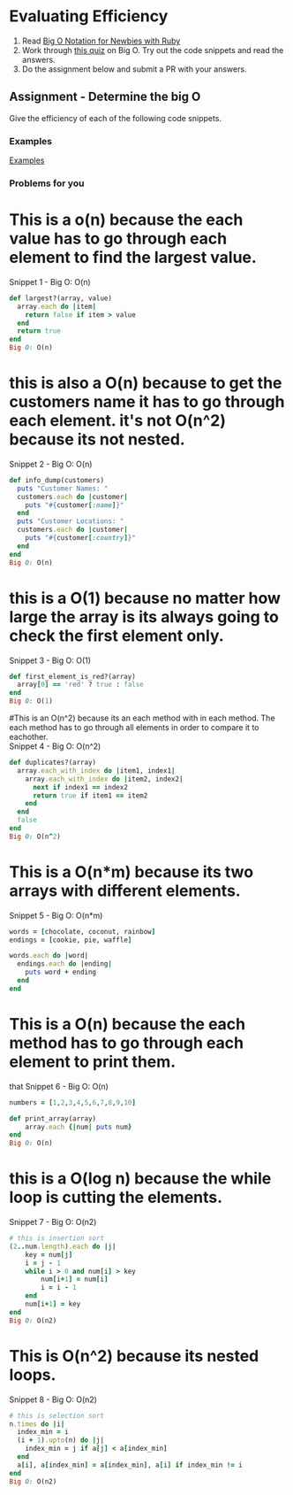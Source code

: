 # Evaluating Efficiency

1. Read [Big O Notation for Newbies with Ruby](http://www.datakicks.com/2016/06/04/big-o-notation.html)
2. Work through [this quiz](http://www.codequizzes.com/computer-science/beginner/big-o-algorithms) on Big O. Try out the code snippets and read the answers.
3. Do the assignment below and submit a PR with your answers.


## Assignment - Determine the big O
Give the efficiency of each of the following code snippets.

### Examples
[Examples](examples.md)

### Problems for you
# This is a o(n) because the each value has to go through each element to find the largest value.

Snippet 1 - Big O: O(n)
```ruby
def largest?(array, value)
  array.each do |item|
    return false if item > value
  end
  return true
end
Big O: O(n)
```
# this is also a O(n) because to get the customers name it has to go through each element.  it's not O(n^2) because its not nested.  
Snippet 2 - Big O: O(n)
```ruby
def info_dump(customers)
  puts "Customer Names: "
  customers.each do |customer|
    puts "#{customer[:name]}"
  end
  puts "Customer Locations: "
  customers.each do |customer|
    puts "#{customer[:country]}"
  end
end
Big O: O(n)
```
# this is a O(1) because no matter how large the array is its always going to check the first element only.
Snippet 3 - Big O: O(1)
```ruby
def first_element_is_red?(array)
  array[0] == 'red' ? true : false
end
Big O: O(1)
```
#This is an O(n^2) because its an each method with in each method.  The each method has to go through all elements in order to compare it to eachother.  
Snippet 4 - Big O: O(n^2)
```ruby
def duplicates?(array)
  array.each_with_index do |item1, index1|
    array.each_with_index do |item2, index2|
      next if index1 == index2
      return true if item1 == item2
    end
  end
  false
end
Big O: O(n^2)
```
# This is a O(n*m) because its two arrays with different elements.
Snippet 5 - Big O: O(n*m)
```ruby
words = [chocolate, coconut, rainbow]
endings = [cookie, pie, waffle]

words.each do |word|
  endings.each do |ending|
    puts word + ending
  end
end
```
# This is a O(n) because the each method has to go through each element to print them.
that
Snippet 6 - Big O: O(n)
```ruby
numbers = [1,2,3,4,5,6,7,8,9,10]

def print_array(array)
    array.each {|num| puts num}
end
Big O: O(n)
```
# this is a O(log n) because the while loop is cutting the elements.
Snippet 7 - Big O: O(n2)
```ruby
# this is insertion sort
(2..num.length).each do |j|
    key = num[j]
    i = j - 1
    while i > 0 and num[i] > key
        num[i+1] = num[i]
        i = i - 1
    end
    num[i+1] = key
end
Big O: O(n2)
```
# This is O(n^2) because its nested loops.
Snippet 8 - Big O: O(n2)
```ruby
# this is selection sort
n.times do |i|
  index_min = i
  (i + 1).upto(n) do |j|
    index_min = j if a[j] < a[index_min]
  end
  a[i], a[index_min] = a[index_min], a[i] if index_min != i
end
Big O: O(n2)
```
